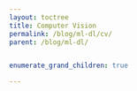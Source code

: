 ```yaml
---
layout: toctree
title: Computer Vision
permalink: /blog/ml-dl/cv/
parent: /blog/ml-dl/


enumerate_grand_children: true

---
```

